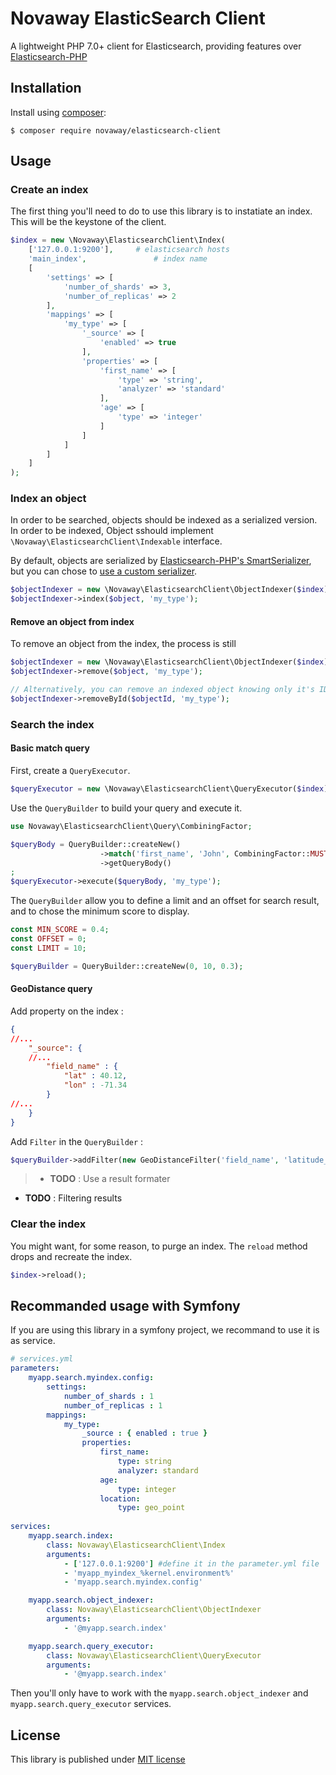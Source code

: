 # Novaway ElasticSearch Client

A lightweight PHP 7.0+ client for Elasticsearch, providing features over [Elasticsearch-PHP](https://www.elastic.co/guide/en/elasticsearch/client/php-api/current/index.html)

## Installation

Install using [composer](https://getcomposer.org):

```shell
$ composer require novaway/elasticsearch-client
```

## Usage

### Create an index

The first thing you'll need to do to use this library is to instatiate an index. This will be the keystone of the client.

```php
$index = new \Novaway\ElasticsearchClient\Index(
	['127.0.0.1:9200'],  	# elasticsearch hosts
	'main_index',				# index name
	[
        'settings' => [
            'number_of_shards' => 3,
            'number_of_replicas' => 2
        ],
        'mappings' => [
            'my_type' => [
                '_source' => [
                    'enabled' => true
                ],
                'properties' => [
                    'first_name' => [
                        'type' => 'string',
                        'analyzer' => 'standard'
                    ],
                    'age' => [
                        'type' => 'integer'
                    ]
                ]
            ]
        ]
    ]    
);
```

### Index an object

In order to be searched, objects should be indexed as a serialized version. In order to be indexed, Object sshould implement `\Novaway\ElasticsearchClient\Indexable` interface.

By default, objects are serialized by [Elasticsearch-PHP's SmartSerializer](https://www.elastic.co/guide/en/elasticsearch/client/php-api/current/_serializers.html#_smartserializer), but you can chose to [use a custom serializer](doc/working-with-a-custom-serializer.md).

```php
$objectIndexer = new \Novaway\ElasticsearchClient\ObjectIndexer($index);
$objectIndexer->index($object, 'my_type');
```

#### Remove an object from index

To remove an object from the index, the process is still 

```php
$objectIndexer = new \Novaway\ElasticsearchClient\ObjectIndexer($index);
$objectIndexer->remove($object, 'my_type');

// Alternatively, you can remove an indexed object knowing only it's ID.
$objectIndexer->removeById($objectId, 'my_type');
```

### Search the index

#### Basic match query

First, create a `QueryExecutor`.

```php
$queryExecutor = new \Novaway\ElasticsearchClient\QueryExecutor($index);
```

Use the `QueryBuilder` to build your query and execute it.

```php
use Novaway\ElasticsearchClient\Query\CombiningFactor;

$queryBody = QueryBuilder::createNew()
					->match('first_name', 'John', CombiningFactor::MUST)
					->getQueryBody()
;
$queryExecutor->execute($queryBody, 'my_type');
```

The `QueryBuilder` allow you to define a limit and an offset for search result, and to chose the minimum score to display.

```php
const MIN_SCORE = 0.4;
const OFFSET = 0;
const LIMIT = 10;

$queryBuilder = QueryBuilder::createNew(0, 10, 0.3);
```

#### GeoDistance query
Add property on the index :
```json
{
//...
    "_source": {
    //...
        "field_name" : {
            "lat" : 40.12,
            "lon" : -71.34
        }
//...
    }
}
```

Add `Filter` in the `QueryBuilder` :
```php
$queryBuilder->addFilter(new GeoDistanceFilter('field_name', 'latitude_value', 'longitude_value', 'nb_kilometer'));
```

> + **TODO** : Use a result formater
+ **TODO** : Filtering results

### Clear the index

You might want, for some reason, to purge an index. The `reload` method drops and recreate the index.

```php
$index->reload();
```


## Recommanded usage with Symfony

If you are using this library in a symfony project, we recommand to use it is as service.

```yml
# services.yml
parameters:
    myapp.search.myindex.config:
        settings:
            number_of_shards : 1
            number_of_replicas : 1
        mappings:
            my_type:
                _source : { enabled : true }
                properties:
                    first_name:
                        type: string
                        analyzer: standard
                    age:
                        type: integer
                    location:
                        type: geo_point
                        
services:
    myapp.search.index:
        class: Novaway\ElasticsearchClient\Index
        arguments:
            - ['127.0.0.1:9200'] #define it in the parameter.yml file
            - 'myapp_myindex_%kernel.environment%'
            - 'myapp.search.myindex.config'

    myapp.search.object_indexer:
        class: Novaway\ElasticsearchClient\ObjectIndexer
        arguments:
            - '@myapp.search.index'

    myapp.search.query_executor:
        class: Novaway\ElasticsearchClient\QueryExecutor
        arguments:
            - '@myapp.search.index'
```

Then you'll only have to work with the `myapp.search.object_indexer` and `myapp.search.query_executor` services.


## License

This library is published under [MIT license](LICENSE)
